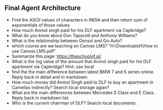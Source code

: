  ## Final Agent Architecture

- Find the ASCII values of characters in INDIA and then return sum of exponentials of those values.
- How much Anmol singh paid for his DLF apartment via Capbridge? 
- What do you know about Don Tapscott and Anthony Williams?
- What is the relationship between Gensol and Go-Auto?
- which course are we teaching on Canvas LMS? "H:\DownloadsH\How to use Canvas LMS.pdf"
- Summarize this page: https://theschoolof.ai/
- What is the log value of the amount that Anmol singh paid for his DLF apartment via Capbridge? Hint: use local 
- find the the main difference between latest BMW 7 and 5 series online. Reply back in detail and in markdown.
- How much money did Anmol Singh paid to DLF to buy an apartment in Camelias indirectly? Search local storage agian?
- What are the main differences between Mercedes S Class end E Class. Reply back in markdown list. 
- Who is the current chairman of DLF? Search local documents. 


